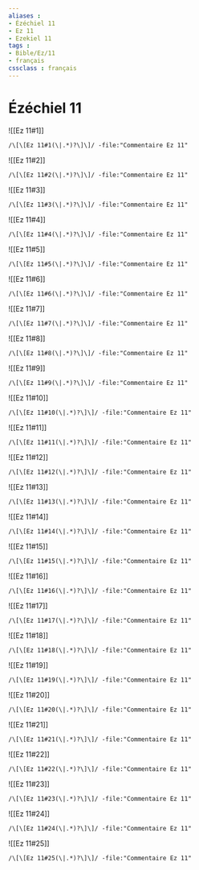 ```yaml
---
aliases : 
- Ézéchiel 11
- Ez 11
- Ezekiel 11
tags : 
- Bible/Ez/11
- français
cssclass : français
---
```


# Ézéchiel 11

![[Ez 11#1]]

```query
/\[\[Ez 11#1(\|.*)?\]\]/ -file:"Commentaire Ez 11"
```

![[Ez 11#2]]

```query
/\[\[Ez 11#2(\|.*)?\]\]/ -file:"Commentaire Ez 11"
```

![[Ez 11#3]]

```query
/\[\[Ez 11#3(\|.*)?\]\]/ -file:"Commentaire Ez 11"
```

![[Ez 11#4]]

```query
/\[\[Ez 11#4(\|.*)?\]\]/ -file:"Commentaire Ez 11"
```

![[Ez 11#5]]

```query
/\[\[Ez 11#5(\|.*)?\]\]/ -file:"Commentaire Ez 11"
```

![[Ez 11#6]]

```query
/\[\[Ez 11#6(\|.*)?\]\]/ -file:"Commentaire Ez 11"
```

![[Ez 11#7]]

```query
/\[\[Ez 11#7(\|.*)?\]\]/ -file:"Commentaire Ez 11"
```

![[Ez 11#8]]

```query
/\[\[Ez 11#8(\|.*)?\]\]/ -file:"Commentaire Ez 11"
```

![[Ez 11#9]]

```query
/\[\[Ez 11#9(\|.*)?\]\]/ -file:"Commentaire Ez 11"
```

![[Ez 11#10]]

```query
/\[\[Ez 11#10(\|.*)?\]\]/ -file:"Commentaire Ez 11"
```

![[Ez 11#11]]

```query
/\[\[Ez 11#11(\|.*)?\]\]/ -file:"Commentaire Ez 11"
```

![[Ez 11#12]]

```query
/\[\[Ez 11#12(\|.*)?\]\]/ -file:"Commentaire Ez 11"
```

![[Ez 11#13]]

```query
/\[\[Ez 11#13(\|.*)?\]\]/ -file:"Commentaire Ez 11"
```

![[Ez 11#14]]

```query
/\[\[Ez 11#14(\|.*)?\]\]/ -file:"Commentaire Ez 11"
```

![[Ez 11#15]]

```query
/\[\[Ez 11#15(\|.*)?\]\]/ -file:"Commentaire Ez 11"
```

![[Ez 11#16]]

```query
/\[\[Ez 11#16(\|.*)?\]\]/ -file:"Commentaire Ez 11"
```

![[Ez 11#17]]

```query
/\[\[Ez 11#17(\|.*)?\]\]/ -file:"Commentaire Ez 11"
```

![[Ez 11#18]]

```query
/\[\[Ez 11#18(\|.*)?\]\]/ -file:"Commentaire Ez 11"
```

![[Ez 11#19]]

```query
/\[\[Ez 11#19(\|.*)?\]\]/ -file:"Commentaire Ez 11"
```

![[Ez 11#20]]

```query
/\[\[Ez 11#20(\|.*)?\]\]/ -file:"Commentaire Ez 11"
```

![[Ez 11#21]]

```query
/\[\[Ez 11#21(\|.*)?\]\]/ -file:"Commentaire Ez 11"
```

![[Ez 11#22]]

```query
/\[\[Ez 11#22(\|.*)?\]\]/ -file:"Commentaire Ez 11"
```

![[Ez 11#23]]

```query
/\[\[Ez 11#23(\|.*)?\]\]/ -file:"Commentaire Ez 11"
```

![[Ez 11#24]]

```query
/\[\[Ez 11#24(\|.*)?\]\]/ -file:"Commentaire Ez 11"
```

![[Ez 11#25]]

```query
/\[\[Ez 11#25(\|.*)?\]\]/ -file:"Commentaire Ez 11"
```

